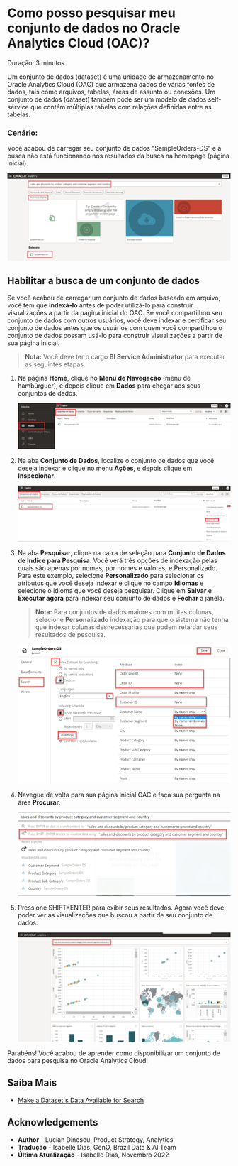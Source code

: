 # Como posso pesquisar meu conjunto de dados no Oracle Analytics Cloud (OAC)?

Duração: 3 minutos

Um conjunto de dados (dataset) é uma unidade de armazenamento no Oracle Analytics Cloud (OAC) que armazena dados de várias fontes de dados, tais como arquivos, tabelas, áreas de assunto ou conexões. Um conjunto de dados (dataset) também pode ser um modelo de dados self-service que contém múltiplas tabelas com relações definidas entre as tabelas.

### **Cenário:**
Você acabou de carregar seu conjunto de dados "SampleOrders-DS" e a busca não está funcionando nos resultados da busca na homepage (página inicial).

   ![No Data](images/no-data-to-display.png)

## Habilitar a busca de um conjunto de dados
Se você acabou de carregar um conjunto de dados baseado em arquivo, você tem que **indexá-lo** antes de poder utilizá-lo para construir visualizações a partir da página inicial do OAC. Se você compartilhou seu conjunto de dados com outros usuários, você deve indexar e certificar seu conjunto de dados antes que os usuários com quem você compartilhou o conjunto de dados possam usá-lo para construir visualizações a partir de sua página inicial.
> **Nota:** Você deve ter o cargo **BI Service Administrator** para executar as seguintes etapas.

1. Na página **Home**, clique no **Menu de Navegação** (menu de hambúrguer), e depois clique em **Dados** para chegar aos seus conjuntos de dados.  

   ![Data](images/navigator-data.png)

2. Na aba **Conjunto de Dados**, localize o conjunto de dados que você deseja indexar e clique no menu **Ações**, e depois clique em **Inspecionar**.

   ![Inspect Dataset](images/dataset-inspect.png)   

3. Na aba **Pesquisar**, clique na caixa de seleção para **Conjunto de Dados de Índice para Pesquisa**. Você verá três opções de indexação pelas quais são apenas por nomes, por nomes e valores, e Personalizado. Para este exemplo, selecione **Personalizado** para selecionar os atributos que você deseja indexar e clique no campo **Idiomas** e selecione o idioma que você deseja pesquisar. Clique em **Salvar** e **Executar agora** para indexar seu conjunto de dados e **Fechar** a janela.


    > **Nota:**  Para conjuntos de dados maiores com muitas colunas, selecione **Personalizado** indexação para que o sistema não tenha que indexar colunas desnecessárias que podem retardar seus resultados de pesquisa.

   ![Index Search Options](images/dataset-search-index.png)  


4. Navegue de volta para sua página inicial OAC e faça sua pergunta na área **Procurar**.

   ![Ask Question](images/ask-question.png)

5. Pressione SHIFT+ENTER para exibir seus resultados. Agora você deve poder ver as visualizações que buscou a partir de seu conjunto de dados.

   ![Home Page](images/data-to-display.png)  


Parabéns! Você acabou de aprender como disponibilizar um conjunto de dados para pesquisa no Oracle Analytics Cloud!


## Saiba Mais
* [Make a Dataset's Data Available for Search](https://docs.oracle.com/en/cloud/paas/analytics-cloud/acubi/make-datasets-data-available-search.html#GUID-90C1150A-473D-4460-B0C3-287FC6441128)

## Acknowledgements
* **Author** - Lucian Dinescu, Product Strategy, Analytics
* **Tradução** - Isabelle Dias, GenO, Brazil Data & AI Team
* **Última Atualização** - Isabelle Dias,  Novembro 2022
